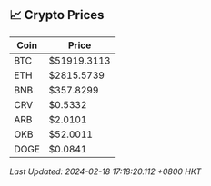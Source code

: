 ## 📈 Crypto Prices

| Coin | Price |
| ---- | ----- |
| BTC | $51919.3113 |
| ETH | $2815.5739 |
| BNB | $357.8299 |
| CRV | $0.5332 |
| ARB | $2.0101 |
| OKB | $52.0011 |
| DOGE | $0.0841 |

_Last Updated: 2024-02-18 17:18:20.112 +0800 HKT_